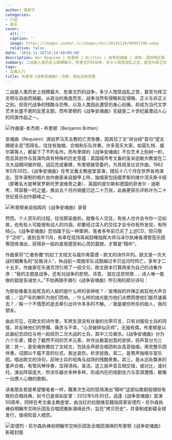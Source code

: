 ```yaml
---
author: 南郭子
categories:
- 介绍
- 音乐
cover:
  alt: ''
  caption: ''
  image: https://images.soomal.cc/images/doc/20141110/00047296.webp
  relative: false
date: '2014-11-10T16:14:48+08:00'
description: War Requiem | 布里顿 | Britten | 战争安魂曲 | 源自：深圳特区报 | 版权：转载 |  平均/总评分：00.00/0
summary: 二战是人类历史上规模最大、危害尤烈的战争，多少人饱受战乱之苦，甚至为捍卫文明与自由而捐躯。从政治的角度而言，战争当然有侵略和反侵略、正义与非正义之别。但现代战争的残酷与恐怖，以及人类因此遭受的身心创痛，却成为当代文学艺术长盛不衰的反思主题，而布里顿的《战争安魂曲》无疑是二十世纪最激动人心的同类作品之一。
tags:
- 古典入门
title: 布里顿《战争安魂曲》：诗意，就在这悲悯里
---
```


二战是人类历史上规模最大、危害尤烈的战争，多少人饱受战乱之苦，甚至为捍卫文明与自由而捐躯。从政治的角度而言，战争当然有侵略和反侵略、正义与非正义之别。但现代战争的残酷与恐怖，以及人类因此遭受的身心创痛，却成为当代文学艺术长盛不衰的反思主题，而布里顿的《战争安魂曲》无疑是二十世纪最激动人心的同类作品之一。

![作曲家-本杰明・布里顿（Benjamin Britten）](https://images.soomal.cc/images/doc/20131227/00038997.webp)





安魂曲（Requiem）源自罗马天主教的亡灵弥撒，因其拉丁文“进台经”首句“望主赐彼永息”而得名，往往有独唱、合唱和乐队伴奏。许多音乐大家，如莫扎特、威尔第等人，都留下了不朽名作。而布里顿的《战争安魂曲》不仅艺术上别树一帜，而且其创作与首演均具有特殊的历史意蕴：英国城市考文垂的圣米迦勒大教堂在二次大战期间被炸毁，战后完成重建，布里顿接受委约，为其祝圣仪式作曲。1962年5月30日，《战争安魂曲》在考文垂主教座堂首演，随后十八个月在世界各地演出，翌年录制的唱片由作曲家亲自披甲上阵，独唱家包括俄罗斯的维什涅夫斯卡娅（即著名大提琴家罗斯托罗波维奇之妻）、英国的皮尔斯和德国的菲舍尔・迪斯考，阵容极一时之盛，推出五个月内销量已达二十万张，此曲更获乐评称许为二十世纪音乐创作巅峰之一。

![布里顿亲自指挥的《战争安魂曲》录音](https://images.soomal.cc/images/doc/20141110/00047295_01.webp)





然而，个人赏乐的过程，往往颇呈曲折。就像与人交往，有些人也许会令你一见如故，也有些人可能很有动人的内涵，却要经过深入的交往才会令你有所发现，有所倾心。《战争安魂曲》恐怕属于后一种案例，笔者多年前已买了上述CD，但只限于“泛听”。直到去年11月，有幸在现场耳闻目睹指挥大师马泽尔执棒香港管弦乐团等团体演出，获得非一般的直观感受和心灵的震撼，才算是“精听”。

作曲家将“亡者弥撒”的拉丁文经文与威尔弗雷德・欧文的诗作并列。欧文是一次大战时期著名的“反叛诗人”，休战前一周随军队试图越过辛贝运河时阵亡，享年才二十五岁。作曲家在乐谱页顶引用了一段文句，欧文原本打算用来为自己的诗集作序：“我的主题是战争，还有对战争的悲悯。诗意， 就在这悲悯里……诗人唯一能做的就是告诫世人。”不妨再随手摘引《战争安魂曲》所引用的部分诗句：


为那些像畜生般死去的人敲的是什么样的丧钟呢？／哀嚎般的炸弹正疯狂地大声合唱；／运尸车的喇叭为他们而响。／什么样的烛光能为他们点燃而使他们能尽速离去？／每一个不情愿的逝去牵引出许许多多的不解。／我是被你所杀的敌人，我的朋友。


由此可见，在欧文的诗作里，军旅生涯没有丝毫的光荣可言，只有对服役士兵的同情，并反映他们的愤慨、痛苦与不幸，“心灵破碎似灰烬”。无独有偶，布里顿是以此曲纪念四位与他一起经历二次大战的士兵，其中三位被杀。《战争安魂曲》分为六个乐章，糅合了截然不同的艺术元素，并作出极富创意的安排，将声音分为三层：其一，是安魂弥撒拉丁文经文，包括全声部合唱团和女高音独唱，用完整乐团伴奏，试图以千载不变的仪式，表达哀伤，祈求拯救。其二，是男声独唱与室乐团，唱出欧文的诗句，反映士兵的视角与战场的残酷景象。其三，是从远处飘来的童声合唱，有管风琴伴奏，显得清纯，圣洁。这三层声音互相交错，或对比，或衬托，演出阵容庞大，所涉乐器亦多种多样，形成内在的戏剧张力与澎湃激情，极像一出撩人心魄的歌剧。

读者朋友若是希望像笔者一样，藉某次生动的现场演出“精听”这部似歌剧般错综有致的合唱经典，如今已是易如反掌：2012年5月30日，适逢《战争安魂曲》首演50周年，同样在考文垂主教座堂，由当红的拉脱维亚籍指挥家安德烈・尼尔森执棒伯明翰市交响乐团及合唱团重新演绎此作，旨在“拷贝历史”，并录制成影碟全球发行，值得知音人细赏。

![安德烈・尼尔森执棒伯明翰市交响乐团及合唱团演绎的布里顿《战争安魂曲》影碟封面](https://images.soomal.cc/images/doc/20141110/00047297.webp)